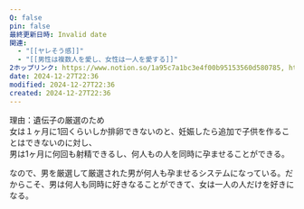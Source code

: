```yaml
---
Q: false
pin: false
最終更新日時: Invalid date
関連:
  - "[[ヤレそう感]]"
  - "[[男性は複数人を愛し、女性は一人を愛する]]"
2ホップリンク: https://www.notion.so/1a95c7a1bc3e4f00b95153560d580785, https://www.notion.so/51fa350dcb274b46b5e54ec8cbffeac0, https://www.notion.so/d77f70d154744fd195aa57aefb43aea6,https://www.notion.so/d77f70d154744fd195aa57aefb43aea6
date: 2024-12-27T22:36
modified: 2024-12-27T22:36
created: 2024-12-27T22:36
---
```

理由：遺伝子の厳選のため  
女は１ヶ月に1回くらいしか排卵できないのと、妊娠したら追加で子供を作ることはできないのに対し、  
男は1ヶ月に何回も射精できるし、何人もの人を同時に孕ませることができる。  

なので、男を厳選して厳選された男が何人も孕ませるシステムになっている。だからこそ、男は何人も同時に好きなることができて、女は一人の人だけを好きになる。